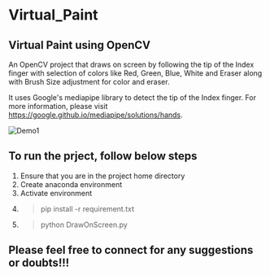 # Virtual_Paint

## Virtual Paint using OpenCV

An OpenCV project that draws on screen by following the tip of the Index finger with selection of colors like Red, Green, Blue, White and Eraser along with Brush Size adjustment for color and eraser.

It uses Google's mediapipe library to detect the tip of the Index finger. For more information, please visit https://google.github.io/mediapipe/solutions/hands.

![Demo1](https://github.com/tshr-d-dragon/Virtual_Paint/blob/main/Virtual_Paint.gif)

## To run the prject, follow below steps
1. Ensure that you are in the project home directory
2. Create anaconda environment
3. Activate environment
4. >pip install -r requirement.txt
5. >python DrawOnScreen.py

## Please feel free to connect for any suggestions or doubts!!!
